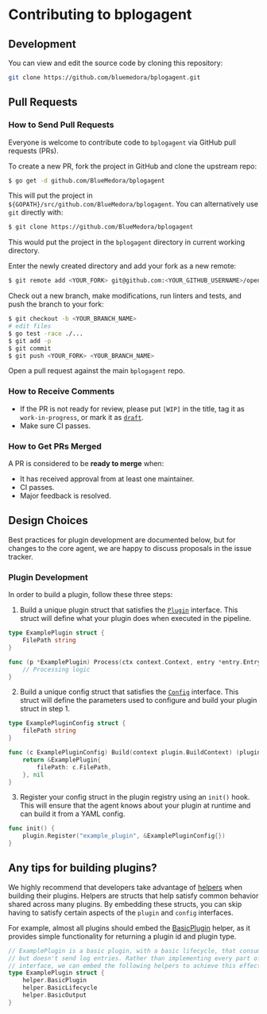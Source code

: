# Contributing to bplogagent

## Development

You can view and edit the source code by cloning this repository:

```bash
git clone https://github.com/bluemedora/bplogagent.git
```
## Pull Requests

### How to Send Pull Requests

Everyone is welcome to contribute code to `bplogagent` via
GitHub pull requests (PRs).

To create a new PR, fork the project in GitHub and clone the upstream
repo:

```sh
$ go get -d github.com/BlueMedora/bplogagent
```

This will put the project in `${GOPATH}/src/github.com/BlueMedora/bplogagent`. You
can alternatively use `git` directly with:

```sh
$ git clone https://github.com/BlueMedora/bplogagent
```

This would put the project in the `bplogagent` directory in
current working directory.

Enter the newly created directory and add your fork as a new remote:

```sh
$ git remote add <YOUR_FORK> git@github.com:<YOUR_GITHUB_USERNAME>/opentelemetry-go
```

Check out a new branch, make modifications, run linters and tests, and
push the branch to your fork:

```sh
$ git checkout -b <YOUR_BRANCH_NAME>
# edit files
$ go test -race ./...
$ git add -p
$ git commit
$ git push <YOUR_FORK> <YOUR_BRANCH_NAME>
```

Open a pull request against the main `bplogagent` repo.

### How to Receive Comments

* If the PR is not ready for review, please put `[WIP]` in the title,
  tag it as `work-in-progress`, or mark it as
  [`draft`](https://github.blog/2019-02-14-introducing-draft-pull-requests/).
* Make sure CI passes.

### How to Get PRs Merged

A PR is considered to be **ready to merge** when:

* It has received approval from at least one maintainer.
* CI passes.
* Major feedback is resolved.

## Design Choices

Best practices for plugin development are documented below, but for changes to
the core agent, we are happy to discuss proposals in the issue tracker.

### Plugin Development

In order to build a plugin, follow these three steps:
1. Build a unique plugin struct that satisfies the [`Plugin`](plugin/plugin.go) interface. This struct will define what your plugin does when executed in the pipeline.

```go
type ExamplePlugin struct {
	FilePath string
}

func (p *ExamplePlugin) Process(ctx context.Context, entry *entry.Entry) error {
	// Processing logic
}
```

2. Build a unique config struct that satisfies the [`Config`](plugin/config.go) interface. This struct will define the parameters used to configure and build your plugin struct in step 1.

```go
type ExamplePluginConfig struct {
	filePath string
}

func (c ExamplePluginConfig) Build(context plugin.BuildContext) (plugin.Plugin, error) {
	return &ExamplePlugin{
		filePath: c.FilePath,
	}, nil
}
```

3. Register your config struct in the plugin registry using an `init()` hook. This will ensure that the agent knows about your plugin at runtime and can build it from a YAML config.

```go
func init() {
	plugin.Register("example_plugin", &ExamplePluginConfig{})
}
```

## Any tips for building plugins?
We highly recommend that developers take advantage of [helpers](plugin/helper) when building their plugins. Helpers are structs that help satisfy common behavior shared across many plugins. By embedding these structs, you can skip having to satisfy certain aspects of the `plugin` and `config` interfaces.

For example, almost all plugins should embed the [BasicPlugin](plugin/helper/basic_plugin.go) helper, as it provides simple functionality for returning a plugin id and plugin type.

```go
// ExamplePlugin is a basic plugin, with a basic lifecycle, that consumes
// but doesn't send log entries. Rather than implementing every part of the plugin
// interface, we can embed the following helpers to achieve this effect.
type ExamplePlugin struct {
	helper.BasicPlugin
	helper.BasicLifecycle
	helper.BasicOutput
}
```
